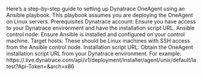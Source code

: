 Here’s a step-by-step guide to setting up Dynatrace OneAgent using an Ansible playbook. This playbook assumes you are deploying the OneAgent on Linux servers.
Prerequisites
Dynatrace account: Ensure you have access to your Dynatrace environment and have the installation script URL.
Ansible control node: Ensure Ansible is installed and configured on your control machine.
Target hosts: These should be Linux machines with SSH access from the Ansible control node.
Installation script URL: Obtain the OneAgent installation script URL from your Dynatrace environment. For example:
https://<environment-id>.live.dynatrace.com/api/v1/deployment/installer/agent/unix/default/latest?Api-Token=<token>&arch=x86
